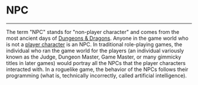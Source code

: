 # NPC

---

The term "NPC" stands for "non-player character" and comes from the most ancient days of [Dungeons & Dragons](dungeons_and_dragons.md). Anyone in the game world who is not a [player character](player_character.md) is an NPC. In traditional role-playing games, the individual who ran the game world for the players (an individual variously known as the Judge, Dungeon Master, Game Master, or many gimmicky titles in later games) would portray all the NPCs that the player characters interacted with. In a roguelike game, the behavior of the NPCs follows their programming (what is, technically incorrectly, called artificial intelligence).
